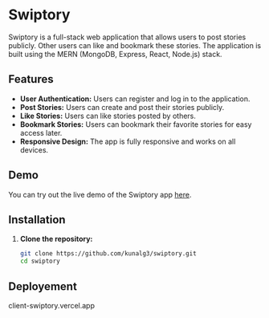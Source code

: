 # Swiptory

Swiptory is a full-stack web application that allows users to post stories publicly. Other users can like and bookmark these stories. The application is built using the MERN (MongoDB, Express, React, Node.js) stack.

## Features

- **User Authentication:** Users can register and log in to the application.
- **Post Stories:** Users can create and post their stories publicly.
- **Like Stories:** Users can like stories posted by others.
- **Bookmark Stories:** Users can bookmark their favorite stories for easy access later.
- **Responsive Design:** The app is fully responsive and works on all devices.

## Demo

You can try out the live demo of the Swiptory app [here](https://swiptory.vercel.app/).


## Installation

1. **Clone the repository:**
   ```bash
   git clone https://github.com/kunalg3/swiptory.git
   cd swiptory

## Deployement
client-swiptory.vercel.app
